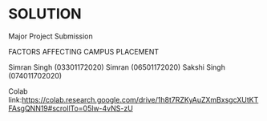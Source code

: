 # SOLUTION
Major Project Submission

FACTORS AFFECTING CAMPUS PLACEMENT

Simran Singh (03301172020)
Simran (06501172020)
Sakshi Singh (074011702020)

Colab link:https://colab.research.google.com/drive/1h8t7RZKyAuZXmBxsgcXUtKTFAsgQNN19#scrollTo=05lw-4vNS-zU
